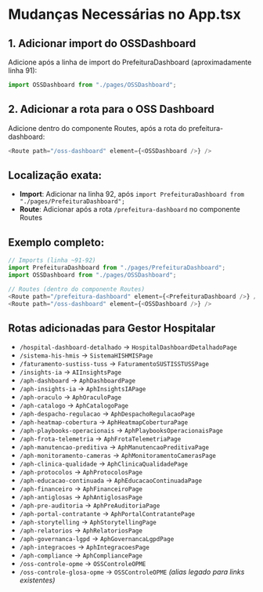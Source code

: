 # Mudanças Necessárias no App.tsx

## 1. Adicionar import do OSSDashboard
Adicione após a linha de import do PrefeituraDashboard (aproximadamente linha 91):
```typescript
import OSSDashboard from "./pages/OSSDashboard";
```

## 2. Adicionar a rota para o OSS Dashboard
Adicione dentro do componente Routes, após a rota do prefeitura-dashboard:
```typescript
<Route path="/oss-dashboard" element={<OSSDashboard />} />
```

## Localização exata:
- **Import**: Adicionar na linha 92, após `import PrefeituraDashboard from "./pages/PrefeituraDashboard";`
- **Route**: Adicionar após a rota `/prefeitura-dashboard` no componente Routes

## Exemplo completo:
```typescript
// Imports (linha ~91-92)
import PrefeituraDashboard from "./pages/PrefeituraDashboard";
import OSSDashboard from "./pages/OSSDashboard";

// Routes (dentro do componente Routes)
<Route path="/prefeitura-dashboard" element={<PrefeituraDashboard />} />
<Route path="/oss-dashboard" element={<OSSDashboard />} />
```

## Rotas adicionadas para Gestor Hospitalar
- `/hospital-dashboard-detalhado` → `HospitalDashboardDetalhadoPage`
- `/sistema-his-hmis` → `SistemaHISHMISPage`
- `/faturamento-sustiss-tuss` → `FaturamentoSUSTISSTUSSPage`
- `/insights-ia` → `AIInsightsPage`
- `/aph-dashboard` → `AphDashboardPage`
- `/aph-insights-ia` → `AphInsightsIAPage`
- `/aph-oraculo` → `AphOraculoPage`
- `/aph-catalogo` → `AphCatalogoPage`
- `/aph-despacho-regulacao` → `AphDespachoRegulacaoPage`
- `/aph-heatmap-cobertura` → `AphHeatmapCoberturaPage`
- `/aph-playbooks-operacionais` → `AphPlaybooksOperacionaisPage`
- `/aph-frota-telemetria` → `AphFrotaTelemetriaPage`
- `/aph-manutencao-preditiva` → `AphManutencaoPreditivaPage`
- `/aph-monitoramento-cameras` → `AphMonitoramentoCamerasPage`
- `/aph-clinica-qualidade` → `AphClinicaQualidadePage`
- `/aph-protocolos` → `AphProtocolosPage`
- `/aph-educacao-continuada` → `AphEducacaoContinuadaPage`
- `/aph-financeiro` → `AphFinanceiroPage`
- `/aph-antiglosas` → `AphAntiglosasPage`
- `/aph-pre-auditoria` → `AphPreAuditoriaPage`
- `/aph-portal-contratante` → `AphPortalContratantePage`
- `/aph-storytelling` → `AphStorytellingPage`
- `/aph-relatorios` → `AphRelatoriosPage`
- `/aph-governanca-lgpd` → `AphGovernancaLgpdPage`
- `/aph-integracoes` → `AphIntegracoesPage`
- `/aph-compliance` → `AphCompliancePage`
- `/oss-controle-opme` → `OSSControleOPME`
- `/oss-controle-glosa-opme` → `OSSControleOPME` *(alias legado para links existentes)*
